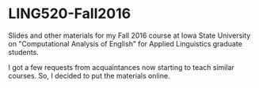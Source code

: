 # LING520-Fall2016
Slides and other materials for my Fall 2016 course at Iowa State University on "Computational Analysis of English" for Applied Linguistics graduate students. 

I got a few requests from acquaintances now starting to teach similar courses. So, I decided to put the materials online. 
